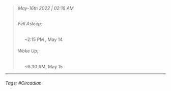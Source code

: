 >###### May-16th 2022 | 02:16 AM
>###### Fell Asleep;
> $\quad$ ~2:15 PM , May 14
>###### Woke Up;
> $\quad$ ~6:30 AM, May 15
> <br>

--- 

###### Tags; #Circadian